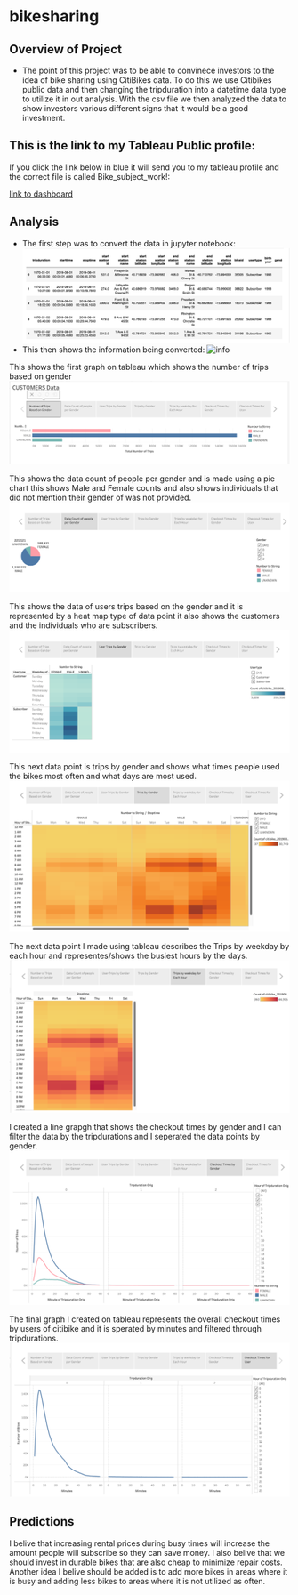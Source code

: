 # bikesharing
## Overview of Project
- The point of this project was to be able to convinece investors to the idea of bike sharing using CitiBikes data. To do this we use Citibikes public data and then changing the tripduration into a datetime data type to utilize it in out analysis. With the csv file we then analyzed the data to show investors various different signs that it would be a good investment. 


## This is the link to my Tableau Public profile:
If you click the link below in blue it will send you to my tableau profile and the correct file is called Bike_subject_work!:

[link to dashboard](https://public.tableau.com/app/profile/yong.jun.kim/viz/Bike_subject_work/Story1?publish=yes)

## Analysis
- The first step was to convert the data in jupyter notebook:
![data](data.png)
- This then shows the information being converted:
![info](info)

This shows the first graph on tableau which shows the number of trips based on gender
![tab1](tab1.png)

This shows the data count of people per gender and is made using a pie chart this shows Male and Female counts and also shows individuals that did not mention their gender of was not provided.
![tab2](tab2.png)

This shows the data of users trips based on the gender and it is represented by a heat map type of data point it also shows the customers and the individuals who are subscribers.
![tab3](tab3.png)

This next data point is trips by gender and shows what times people used the bikes most often and what days are most used.
![tab4](tab4.png)

The next data point I made using tableau describes the Trips by weekday by each hour and representes/shows the busiest hours by the days.
![tab5](tab5.png)

I created a line grapgh that shows the checkout times by gender and I can filter the data by the tripdurations and I seperated the data points by gender.
![tab6](tab6.png)

The final graph I created on tableau represents the overall checkout times by users of citibike and it is sperated by minutes and filtered through tripdurations.
![tab7](tab7.png)

## Predictions
I belive that increasing rental prices during busy times will increase the amount people will subscribe so they can save money. I also belive that we should invest in durable bikes that are also cheap to minimize repair costs. Another idea I belive should be added is to add more bikes in areas where it is busy and adding less bikes to areas where it is not utilized as often.

